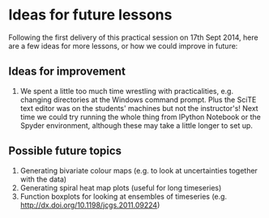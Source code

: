 # Ideas for future lessons

Following the first delivery of this practical session on 17th Sept 2014, here are a few ideas for more lessons, or how we could improve in future:

## Ideas for improvement
1. We spent a little too much time wrestling with practicalities, e.g. changing directories at the Windows command prompt. Plus the SciTE text editor was on the students' machines but not the instructor's! Next time we could try running the whole thing from IPython Notebook or the Spyder environment, although these may take a little longer to set up.

## Possible future topics
1. Generating bivariate colour maps (e.g. to look at uncertainties together with the data)
2. Generating spiral heat map plots (useful for long timeseries)
3. Function boxplots for looking at ensembles of timeseries (e.g. http://dx.doi.org/10.1198/jcgs.2011.09224)
